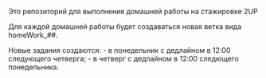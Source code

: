 Это репозиторий для выполнения домашней работы на стажировке 2UP

Для каждой домашней работы будет создаваться новая ветка вида homeWork_##.

Новые задания создаются:  - в понедельник с дедлайном в 12:00 следующего четверга;
                          - в четверг с дедлайном в 12:00 следющего понедельника.
